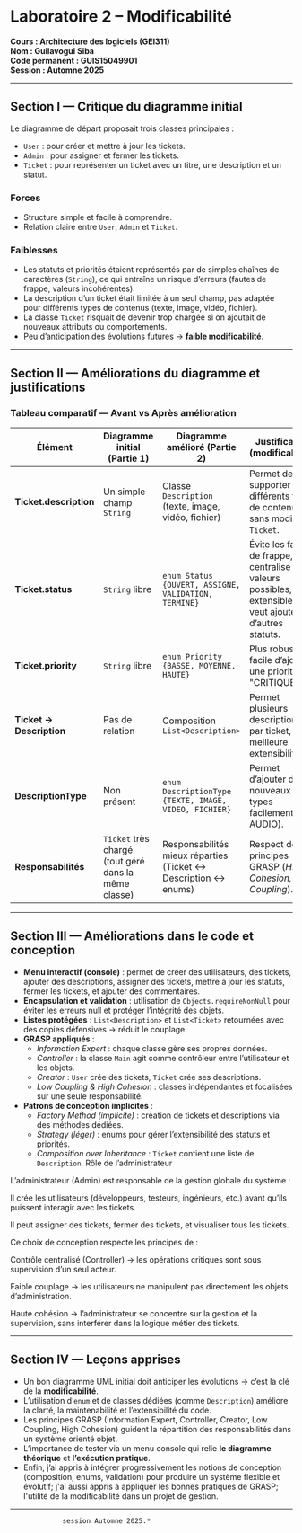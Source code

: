 # Laboratoire 2 – Modificabilité  
**Cours : Architecture des logiciels (GEI311)**  
**Nom : Guilavogui Siba**  
**Code permanent : GUIS15049901**  
**Session : Automne 2025**

---

## Section I — Critique du diagramme initial

Le diagramme de départ proposait trois classes principales :  
- `User` : pour créer et mettre à jour les tickets.  
- `Admin` : pour assigner et fermer les tickets.  
- `Ticket` : pour représenter un ticket avec un titre, une description et un statut.  

### Forces
- Structure simple et facile à comprendre.  
- Relation claire entre `User`, `Admin` et `Ticket`.  

### Faiblesses
- Les statuts et priorités étaient représentés par de simples chaînes de caractères (`String`), ce qui entraîne un risque d’erreurs (fautes de frappe, valeurs incohérentes).  
- La description d’un ticket était limitée à un seul champ, pas adaptée pour différents types de contenus (texte, image, vidéo, fichier).  
- La classe `Ticket` risquait de devenir trop chargée si on ajoutait de nouveaux attributs ou comportements.  
- Peu d’anticipation des évolutions futures → **faible modificabilité**.

---

## Section II — Améliorations du diagramme et justifications

### Tableau comparatif — Avant vs Après amélioration

| Élément | Diagramme initial (Partie 1) | Diagramme amélioré (Partie 2) | Justification (modificabilité) |
|---------|-------------------------------|--------------------------------|--------------------------------|
| **Ticket.description** | Un simple champ `String` | Classe `Description` (texte, image, vidéo, fichier) | Permet de supporter différents types de contenu sans modifier `Ticket`. |
| **Ticket.status** | `String` libre | `enum Status {OUVERT, ASSIGNE, VALIDATION, TERMINE}` | Évite les fautes de frappe, centralise les valeurs possibles, extensible si on veut ajouter d’autres statuts. |
| **Ticket.priority** | `String` libre | `enum Priority {BASSE, MOYENNE, HAUTE}` | Plus robuste, facile d’ajouter une priorité "CRITIQUE". |
| **Ticket → Description** | Pas de relation | Composition `List<Description>` | Permet plusieurs descriptions par ticket, meilleure extensibilité. |
| **DescriptionType** | Non présent | `enum DescriptionType {TEXTE, IMAGE, VIDEO, FICHIER}` | Permet d’ajouter de nouveaux types facilement (ex. AUDIO). |
| **Responsabilités** | `Ticket` très chargé (tout géré dans la même classe) | Responsabilités mieux réparties (Ticket ↔ Description ↔ enums) | Respect des principes GRASP (*High Cohesion, Low Coupling*). |

---

## Section III — Améliorations dans le code et conception

- **Menu interactif (console)** : permet de créer des utilisateurs, des tickets, ajouter des descriptions, assigner des tickets, mettre à jour les statuts, fermer les tickets, et ajouter des commentaires.  
- **Encapsulation et validation** : utilisation de `Objects.requireNonNull` pour éviter les erreurs null et protéger l’intégrité des objets.  
- **Listes protégées** : `List<Description>` et `List<Ticket>` retournées avec des copies défensives → réduit le couplage.  
- **GRASP appliqués** :
  - *Information Expert* : chaque classe gère ses propres données.  
  - *Controller* : la classe `Main` agit comme contrôleur entre l’utilisateur et les objets.  
  - *Creator* : `User` crée des tickets, `Ticket` crée ses descriptions.  
  - *Low Coupling & High Cohesion* : classes indépendantes et focalisées sur une seule responsabilité.  
- **Patrons de conception implicites** :
  - *Factory Method (implicite)* : création de tickets et descriptions via des méthodes dédiées.  
  - *Strategy (léger)* : enums pour gérer l’extensibilité des statuts et priorités.  
  - *Composition over Inheritance* : `Ticket` contient une liste de `Description`.
Rôle de l’administrateur

L’administrateur (Admin) est responsable de la gestion globale du système :

Il crée les utilisateurs (développeurs, testeurs, ingénieurs, etc.) avant qu’ils puissent interagir avec les tickets.

Il peut assigner des tickets, fermer des tickets, et visualiser tous les tickets.

Ce choix de conception respecte les principes de :

Contrôle centralisé (Controller) → les opérations critiques sont sous supervision d’un seul acteur.

Faible couplage → les utilisateurs ne manipulent pas directement les objets d’administration.

Haute cohésion → l’administrateur se concentre sur la gestion et la supervision, sans interférer dans la logique métier des tickets.  

---

## Section IV — Leçons apprises

- Un bon diagramme UML initial doit anticiper les évolutions → c’est la clé de la **modificabilité**.  
- L’utilisation d’`enum` et de classes dédiées (comme `Description`) améliore la clarté, la maintenabilité et l’extensibilité du code.  
- Les principes GRASP (Information Expert, Controller, Creator, Low Coupling, High Cohesion) guident la répartition des responsabilités dans un système orienté objet.  
- L’importance de tester via un menu console qui relie **le diagramme théorique** et **l’exécution pratique**.  
- Enfin, j’ai appris à intégrer progressivement les notions de conception (composition, enums, validation) pour produire un système flexible et évolutif; j'ai aussi appris à appliquer les bonnes pratiques de GRASP; l'utilité de la modificabilité dans un projet de gestion.

---
  



				 session Automne 2025.*
